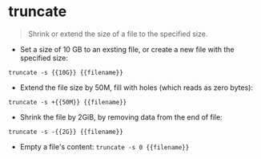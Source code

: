 # truncate

> Shrink or extend the size of a file to the specified size.

- Set a size of 10 GB to an exsting file, or create a new file with the specified size:

`truncate -s {{10G}} {{filename}}`

- Extend the file size by 50M, fill with holes (which reads as zero bytes):

`truncate -s +{{50M}} {{filename}}`

- Shrink the file by 2GiB, by removing data from the end of file:

`truncate -s -{{2G}} {{filename}}`

- Empty a file's content:
`truncate -s 0 {{filename}}`
